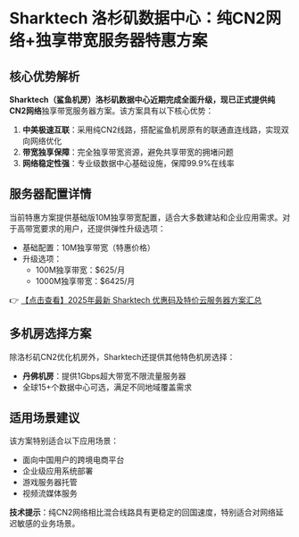 # Sharktech 洛杉矶数据中心：纯CN2网络+独享带宽服务器特惠方案

## 核心优势解析

**Sharktech（鲨鱼机房）**洛杉矶数据中心近期完成全面升级，现已正式提供**纯CN2网络**独享带宽服务器方案。该方案具有以下核心优势：

1. **中美极速互联**：采用纯CN2线路，搭配鲨鱼机房原有的联通直连线路，实现双向网络优化
2. **带宽独享保障**：完全独享带宽资源，避免共享带宽的拥堵问题
3. **网络稳定性强**：专业级数据中心基础设施，保障99.9%在线率

## 服务器配置详情

当前特惠方案提供基础版10M独享带宽配置，适合大多数建站和企业应用需求。对于高带宽要求的用户，还提供弹性升级选项：

- 基础配置：10M独享带宽（特惠价格）
- 升级选项：
  - 100M独享带宽：$625/月
  - 1000M独享带宽：$6425/月

👉 [【点击查看】2025年最新 Sharktech 优惠码及特价云服务器方案汇总](https://bit.ly/Sharktech)

## 多机房选择方案

除洛杉矶CN2优化机房外，Sharktech还提供其他特色机房选择：

- **丹佛机房**：提供1Gbps超大带宽不限流量服务器
- 全球15+个数据中心可选，满足不同地域覆盖需求

## 适用场景建议

该方案特别适合以下应用场景：
- 面向中国用户的跨境电商平台
- 企业级应用系统部署
- 游戏服务器托管
- 视频流媒体服务

**技术提示**：纯CN2网络相比混合线路具有更稳定的回国速度，特别适合对网络延迟敏感的业务场景。